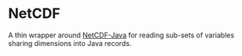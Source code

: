 # NetCDF

A thin wrapper around [NetCDF-Java](https://docs.unidata.ucar.edu/netcdf-java/current/userguide/index.html) for reading
sub-sets of variables sharing dimensions into Java records.